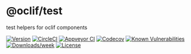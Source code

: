 @oclif/test
============

test helpers for oclif components

[![Version](https://img.shields.io/npm/v/@oclif/test.svg)](https://npmjs.org/package/@oclif/test)
[![CircleCI](https://circleci.com/gh/oclif/test/tree/master.svg?style=svg)](https://circleci.com/gh/oclif/test/tree/master)
[![Appveyor CI](https://ci.appveyor.com/api/projects/status/github/oclif/test?branch=master&svg=true)](https://ci.appveyor.com/project/heroku/test/branch/master)
[![Codecov](https://codecov.io/gh/oclif/test/branch/master/graph/badge.svg)](https://codecov.io/gh/oclif/test)
[![Known Vulnerabilities](https://snyk.io/test/npm/@oclif/test/badge.svg)](https://snyk.io/test/npm/@oclif/test)
[![Downloads/week](https://img.shields.io/npm/dw/@oclif/test.svg)](https://npmjs.org/package/@oclif/test)
[![License](https://img.shields.io/npm/l/@oclif/test.svg)](https://github.com/oclif/test/blob/master/package.json)
